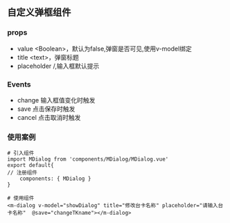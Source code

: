 ## 自定义弹框组件
### props
* value \<Boolean>，默认为false,弹窗是否可见,使用v-model绑定
* title \<text>，弹窗标题
* placeholder /<text>,输入框默认提示

### Events
* change 输入框值变化时触发
* save 点击保存时触发
* cancel 点击取消时触发

### 使用案例
```
# 引入组件
import MDialog from 'components/MDialog/MDialog.vue'
export default{
// 注册组件
	components: { MDialog }
}

# 使用组件
<m-dialog v-model="showDialog" title="修改台卡名称" placeholder="请输入台卡名称"  @save="changeTKname"></m-dialog>
```
